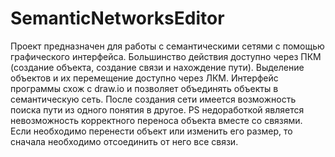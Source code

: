 # SemanticNetworksEditor
Проект предназначен для работы с семантическими сетями с помощью графического интерфейса. Большинство действия доступно через ПКМ (создание объекта, создание связи и нахождение пути). Выделение объектов и их перемещение доступно через ЛКМ.
Интерфейс программы схож с draw.io и позволяет объединять объекты в семантическую сеть. После создания сети имеется возможность поиска пути из одного понятия в другое.
PS недоработкой является невозможность корректного переноса объекта вместе со связями. Если необходимо перенести объект или изменить его размер, то сначала необходимо отсоединить от него все связи.
